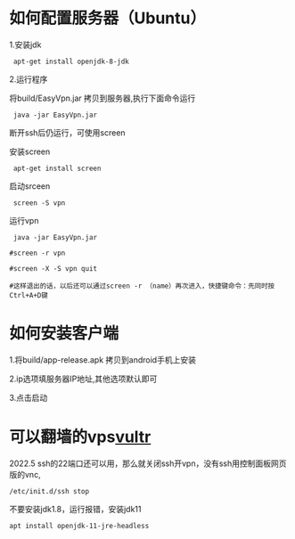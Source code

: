 
# 如何配置服务器（Ubuntu）

1.安装jdk
```  
 apt-get install openjdk-8-jdk
```  
2.运行程序
 
 将build/EasyVpn.jar 拷贝到服务器,执行下面命令运行
```  
 java -jar EasyVpn.jar
```  

断开ssh后仍运行，可使用screen

 安装screen
 ```  
  apt-get install screen
 ```  
 启动srceen
 ```  
  screen -S vpn
 ```  
 运行vpn
 ```  
  java -jar EasyVpn.jar
 ```  
```  
#screen -r vpn

#screen -X -S vpn quit

#这样退出的话，以后还可以通过screen -r （name）再次进入，快捷键命令：先同时按Ctrl+A+D键
```  


# 如何安装客户端

1.将build/app-release.apk 拷贝到android手机上安装

2.ip选项填服务器IP地址,其他选项默认即可

3.点击启动

# 可以翻墙的vps[vultr](https://www.vultr.com/?ref=9126507-8H)

2022.5 ssh的22端口还可以用，那么就关闭ssh开vpn，没有ssh用控制面板网页版的vnc,
```
/etc/init.d/ssh stop
```  
不要安装jdk1.8，运行报错，安装jdk11
```
apt install openjdk-11-jre-headless
```

